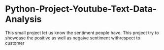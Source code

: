 # Python-Project-Youtube-Text-Data-Analysis

This small project let us know the sentiment people have. This project try to showcase the positive as well as negaive sentiment withrespect to customer
